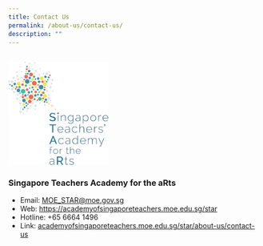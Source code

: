 ```yaml
---
title: Contact Us
permalink: /about-us/contact-us/
description: ""
---
```

<br>
<img src="/images/star-logo.png" 
         style="width:200px"/>
<br>

<h3>Singapore Teachers Academy for the aRts</h3>

<ul>
<li>Email: <a href="mailto:%20MOE_STAR@moe.gov.sg">MOE_STAR@moe.gov.sg</a></li>
<li>Web: <a href="academyofsingaporeteachers.moe.edu.sg/star">https://academyofsingaporeteachers.moe.edu.sg/star</a></li>
<li>Hotline: +65 6664 1496</li>
<li>Link: <a href="https://academyofsingaporeteachers.moe.edu.sg/star/about-us/contact-us">academyofsingaporeteachers.moe.edu.sg/star/about-us/contact-us</a></li>
</ul>